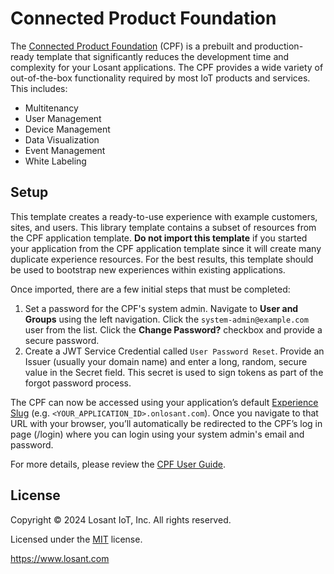 # Connected Product Foundation

The [Connected Product Foundation](https://docs.losant.com/cpf/overview/) (CPF) is a prebuilt and production-ready template that significantly reduces the development time and complexity for your Losant applications. The CPF provides a wide variety of out-of-the-box functionality required by most IoT products and services. This includes:

* Multitenancy
* User Management
* Device Management
* Data Visualization
* Event Management
* White Labeling

## Setup

This template creates a ready-to-use experience with example customers, sites, and users. This library template contains a subset of resources from the CPF application template. **Do not import this template** if you started your application from the CPF application template since it will create many duplicate experience resources. For the best results, this template should be used to bootstrap new experiences within existing applications.

Once imported, there are a few initial steps that must be completed:

1. Set a password for the CPF's system admin. Navigate to **User and Groups** using the left navigation. Click the `system-admin@example.com` user from the list. Click the **Change Password?** checkbox and provide a secure password.
1. Create a JWT Service Credential called `User Password Reset`. Provide an Issuer (usually your domain name) and enter a long, random, secure value in the Secret field. This secret is used to sign tokens as part of the forgot password process.

The CPF can now be accessed using your application’s default [Experience Slug](https://docs.losant.com/experiences/domains/#experience-slugs) (e.g. `<YOUR_APPLICATION_ID>.onlosant.com`). Once you navigate to that URL with your browser, you’ll automatically be redirected to the CPF’s log in page (/login) where you can login using your system admin's email and password.

For more details, please review the [CPF User Guide](https://docs.losant.com/cpf/user-guide/).

## License

Copyright &copy; 2024 Losant IoT, Inc. All rights reserved.

Licensed under the [MIT](https://github.com/Losant/losant-templates/blob/master/LICENSE.txt) license.

https://www.losant.com